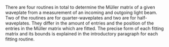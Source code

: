 There are four routines in total to determine the Müller matrix of a given waveplate from a measurement of an incoming and outgoing light beam. Two of the routines are for quarter-waveplates and two are for half-waveplates. They differ in the amount of entries and the position of the entries in the Müller matrix which are fitted. The precise form of each fitting matrix and its bounds is explained in the introductory paragraph for each fitting routine.
